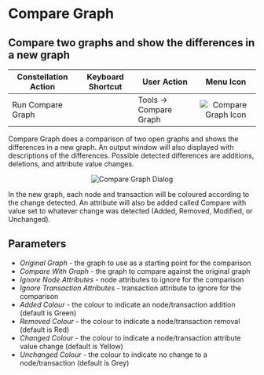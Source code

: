 # Compare Graph

## Compare two graphs and show the differences in a new graph

<table class="table table-striped">
<thead>
<tr class="header">
<th>Constellation Action</th>
<th>Keyboard Shortcut</th>
<th>User Action</th>
<th style="text-align: center;">Menu Icon</th>
</tr>
</thead>
<tbody>
<tr class="odd">
<td>Run Compare Graph</td>
<td></td>
<td>Tools -&gt; Compare Graph</td>
<td style="text-align: center;"><img src="../constellation/CoreFunctionality/src/au/gov/asd/tac/constellation/functionality/docs/resources/CompareGraph.png" alt="Compare Graph Icon" /></td>
</tr>
</tbody>
</table>

Compare Graph does a comparison of two open graphs and shows the
differences in a new graph. An output window will also displayed with
descriptions of the differences. Possible detected differences are
additions, deletions, and attribute value changes.

<div style="text-align: center">

<img src="../constellation/CoreFunctionality/src/au/gov/asd/tac/constellation/functionality/docs/resources/compareGraph.png" alt="Compare Graph
Dialog" />

</div>

In the new graph, each node and transaction will be coloured according
to the change detected. An attribute will also be added called Compare
with value set to whatever change was detected (Added, Removed,
Modified, or Unchanged).

## Parameters

-   *Original Graph* - the graph to use as a starting point for the
    comparison
-   *Compare With Graph* - the graph to compare against the original
    graph
-   *Ignore Node Attributes* - node attributes to ignore for the
    comparison
-   *Ignore Transaction Attributes* - transaction attribute to ignore
    for the comparison
-   *Added Colour* - the colour to indicate an node/transaction addition
    (default is Green)
-   *Removed Colour* - the colour to indicate a node/transaction removal
    (default is Red)
-   *Changed Colour* - the colour to indicate a node/transaction
    attribute value change (default is Yellow)
-   *Unchanged Colour* - the colour to indicate no change to a
    node/transaction (default is Grey)
